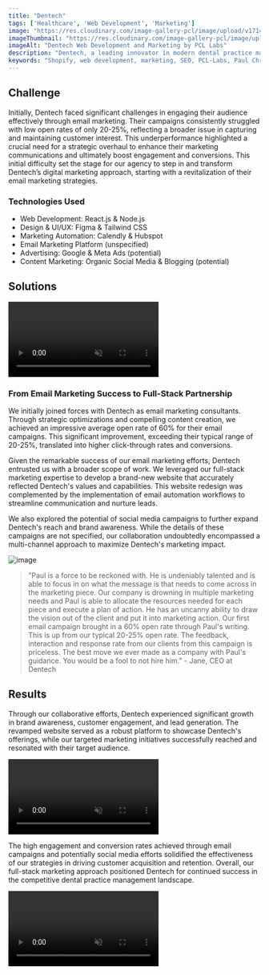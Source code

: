 ```yaml
---
title: "Dentech"
tags: ['Healthcare', 'Web Development', 'Marketing']
image: "https://res.cloudinary.com/image-gallery-pcl/image/upload/v1714789945/Blawby/Dentech_Featured_bph9ld.webp"
imageThumbnail: "https://res.cloudinary.com/image-gallery-pcl/image/upload/v1714791175/Blawby/Dentech_eebrci.webp"
imageAlt: "Dentech Web Development and Marketing by PCL Labs"
description: "Dentech, a leading innovator in modern dental practice management systems, prides itself on its personalized approach and cutting-edge solutions. This family-owned business treats each client as an essential part of their community. Our collaboration with Dentech began with email marketing consultancy, but it quickly evolved into a comprehensive full-stack marketing partnership."
keywords: "Shopify, web development, marketing, SEO, PCL-Labs, Paul Chris Luke"
---
```


## Challenge 

Initially, Dentech faced significant challenges in engaging their audience effectively through email marketing. Their campaigns consistently struggled with low open rates of only 20-25%, reflecting a broader issue in capturing and maintaining customer interest. This underperformance highlighted a crucial need for a strategic overhaul to enhance their marketing communications and ultimately boost engagement and conversions. This initial difficulty set the stage for our agency to step in and transform Dentech’s digital marketing approach, starting with a revitalization of their email marketing strategies.

### Technologies Used

* Web Development: React.js & Node.js
* Design & UI/UX: Figma & Tailwind CSS
* Marketing Automation: Calendly & Hubspot
* Email Marketing Platform (unspecified)
* Advertising: Google & Meta Ads (potential)
* Content Marketing: Organic Social Media & Blogging (potential)

## Solutions

<video controls autoplay loop muted playsinline class="w-full">
  <source src="https://res.cloudinary.com/image-gallery-pcl/video/upload/v1716147168/Blawby/Dentech__A_Quick_Review_of_2021_k0prwj.mp4" type="video/mp4">
  Your browser does not support the video tag.
</video>

### From Email Marketing Success to Full-Stack Partnership

We initially joined forces with Dentech as email marketing consultants. Through strategic optimizations and compelling content creation, we achieved an impressive average open rate of 60% for their email campaigns. This significant improvement, exceeding their typical range of 20-25%, translated into higher click-through rates and conversions.

Given the remarkable success of our email marketing efforts, Dentech entrusted us with a broader scope of work. We leveraged our full-stack marketing expertise to develop a brand-new website that accurately reflected Dentech's values and capabilities. This website redesign was complemented by the implementation of email automation workflows to streamline communication and nurture leads. 

We also explored the potential of social media campaigns to further expand Dentech's reach and brand awareness. While the details of these campaigns are not specified, our collaboration undoubtedly encompassed a multi-channel approach to maximize Dentech's marketing impact.

![image](https://res.cloudinary.com/image-gallery-pcl/image/upload/v1715351481/Blawby/Dentech_home_website_kbnrpe.webp)

> "Paul is a force to be reckoned with. He is undeniably talented and is able to focus in on what the message is that needs to come across in the marketing piece. Our company is drowning in multiple marketing needs and Paul is able to allocate the resources needed for each piece and execute a plan of action. He has an uncanny ability to draw the vision out of the client and put it into marketing action. Our first email campaign brought in a 60% open rate through Paul's writing. This is up from our typical 20-25% open rate. The feedback, interaction and response rate from our clients from this campaign is priceless. The best move we ever made as a company with Paul's guidance. You would be a fool to not hire him." - Jane, CEO at Dentech

## Results

Through our collaborative efforts, Dentech experienced significant growth in brand awareness, customer engagement, and lead generation. The revamped website served as a robust platform to showcase Dentech's offerings, while our targeted marketing initiatives successfully reached and resonated with their target audience.

<video controls autoplay loop muted playsinline class="w-full">
  <source src="https://res.cloudinary.com/image-gallery-pcl/video/upload/v1715352150/Blawby/DENTECH_WALKTHROUGH__Merge_And_Split_Accounts_in_NextGen-_1080p60_tgajf6.mp4" type="video/mp4">
  Your browser does not support the video tag.
</video>

The high engagement and conversion rates achieved through email campaigns and potentially social media efforts solidified the effectiveness of our strategies in driving customer acquisition and retention. Overall, our full-stack marketing approach positioned Dentech for continued success in the competitive dental practice management landscape.

<video controls autoplay loop muted playsinline class="w-full">
  <source src="https://res.cloudinary.com/image-gallery-pcl/video/upload/v1715351902/Blawby/Dentallytics_-_Visualize_Your_Data_TODAY-_1080p_vj9zbu.mp4" type="video/mp4">
  Your browser does not support the video tag.
</video>


